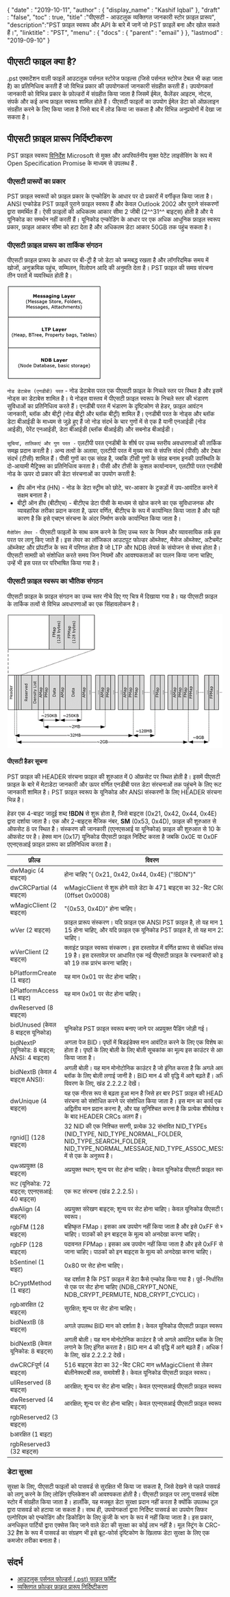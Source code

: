 {
  "date" : "2019-10-11",
  "author" : {
    "display_name" : "Kashif Iqbal"
},
  "draft" : "false",
  "toc" : true,
  "title" :"पीएसटी - आउटलुक व्यक्तिगत जानकारी स्टोर फ़ाइल प्रारूप",
  "description":"PST फ़ाइल स्वरूप और API के बारे में जानें जो PST फ़ाइलें बना और खोल सकते हैं।",
  "linktitle" : "PST",
  "menu" : {
    "docs" : {
      "parent" : "email"
}
},
  "lastmod" : "2019-09-10"
}

## पीएसटी फाइल क्या है?

.pst एक्सटेंशन वाली फाइलें आउटलुक पर्सनल स्टोरेज फाइल्स (जिसे पर्सनल स्टोरेज टेबल भी कहा जाता है) का प्रतिनिधित्व करती हैं जो विभिन्न प्रकार की उपयोगकर्ता जानकारी संग्रहीत करती हैं। उपयोगकर्ता जानकारी को विभिन्न प्रकार के फ़ोल्डरों में संग्रहीत किया जाता है जिसमें ईमेल, कैलेंडर आइटम, नोट्स, संपर्क और कई अन्य फ़ाइल स्वरूप शामिल होते हैं। पीएसटी फाइलों का उपयोग ईमेल डेटा को ऑफ़लाइन संग्रहीत करने के लिए किया जाता है जिसे बाद में लोड किया जा सकता है और विभिन्न अनुप्रयोगों में देखा जा सकता है।

## पीएसटी फ़ाइल प्रारूप निर्दिष्टीकरण

PST फ़ाइल स्वरूप [विनिर्देश](https://msdn.microsoft.com/en-us/library/ff385210(v#office.12).aspx) Microsoft से मुक्त और अपरिवर्तनीय मुक्त पेटेंट लाइसेंसिंग के रूप में Open Specification Promise के माध्यम से उपलब्ध हैं .

### पीएसटी प्रारूपों का प्रकार

PST फ़ाइल स्वरूपों को फ़ाइल प्रकार के एन्कोडिंग के आधार पर दो प्रकारों में वर्गीकृत किया जाता है। ANSI एन्कोडेड PST फ़ाइलें पुराने फ़ाइल स्वरूप हैं और केवल Outlook 2002 और पुराने संस्करणों द्वारा समर्थित हैं। ऐसी फ़ाइलों की अधिकतम आकार सीमा 2 जीबी (2^^31^^ बाइट्स) होती है और ये यूनिकोड का समर्थन नहीं करती हैं। यूनिकोड एन्कोडिंग के आधार पर एक अधिक आधुनिक फ़ाइल स्वरूप प्रकार, फ़ाइल आकार सीमा को हटा देता है और अधिकतम डेटा आकार 50GB तक पहुंच सकता है।

### पीएसटी फ़ाइल प्रारूप का तार्किक संगठन

पीएसटी फ़ाइल प्रारूप के आधार पर बी-ट्री है जो डेटा को क्रमबद्ध रखता है और लॉगरिदमिक समय में खोजों, अनुक्रमिक पहुंच, सम्मिलन, विलोपन आदि की अनुमति देता है। PST फ़ाइल की समग्र संरचना तीन परतों में व्यवस्थित होती है।

![Logical layers of a PST file](/hi/email/PST-1.png "Logical layers of a PST file")

`नोड डेटाबेस (एनडीबी) परत` - नोड डेटाबेस परत एक पीएसटी फ़ाइल के निचले स्तर पर स्थित है और इसमें नोड्स का डेटाबेस शामिल है। ये नोड्स वास्तव में पीएसटी फ़ाइल स्वरूप के निचले स्तर की भंडारण सुविधाओं का प्रतिनिधित्व करते हैं। एनडीबी परत में भंडारण के दृष्टिकोण से हेडर, फ़ाइल आवंटन जानकारी, ब्लॉक और बीट्री (नोड बीट्री और ब्लॉक बीट्री) शामिल हैं। एनडीबी परत के नोड्स और ब्लॉक डेटा बीआईडी के माध्यम से जुड़े हुए हैं जो नोड संदर्भ के चार गुणों में से एक है यानी एनआईडी (नोड आईडी), पेरेंट एनआईडी, डेटा बीआईडी (ब्लॉक बीआईडी) और सबनोड बीआईडी।

`सूचियां, तालिकाएं और गुण परत -` एलटीपी परत एनडीबी के शीर्ष पर उच्च स्तरीय अवधारणाओं की तार्किक समझ प्रदान करती है। अन्य तत्वों के अलावा, एलटीपी परत में मुख्य रूप से संपत्ति संदर्भ (पीसी) और टेबल संदर्भ (टीसी) शामिल हैं। पीसी गुणों का एक संग्रह है, जबकि टीसी गुणों के संग्रह बनाम इनकी उपस्थिति के दो-आयामी मैट्रिक्स का प्रतिनिधित्व करता है। पीसी और टीसी के कुशल कार्यान्वयन, एलटीपी परत एनडीबी नोड के ऊपर दो प्रकार की डेटा संरचनाओं का उपयोग करती है:

* हीप ऑन नोड (HN) - नोड के डेटा स्ट्रीम को छोटे, चर-आकार के टुकड़ों में उप-आवंटित करने में सक्षम बनाता है।
* बीट्री ऑन हीप (बीटीएच) - बीटीएच डेटा पीसी के माध्यम से खोज करने का एक सुविधाजनक और व्यावहारिक तरीका प्रदान करता है, ऊपर वर्णित, बीटीएच के रूप में कार्यान्वित किया जाता है और यही कारण है कि इसे एचएन संरचना के अंदर निर्माण करके कार्यान्वित किया जाता है।

`मैसेजिंग लेयर -` पीएसटी फाइलों के साथ काम करने के लिए उच्च स्तर के नियम और व्यावसायिक तर्क इस परत पर लागू किए जाते हैं। इस लेयर का लॉजिकल आउटपुट फोल्डर ऑब्जेक्ट, मैसेज ऑब्जेक्ट, अटैचमेंट ऑब्जेक्ट और प्रॉपर्टीज के रूप में परिणत होता है जो LTP और NDB लेयर्स के संयोजन से संभव होता है। पीएसटी सामग्री को संशोधित करते समय जिन नियमों और आवश्यकताओं का पालन किया जाना चाहिए, उन्हें भी इस परत पर परिभाषित किया गया है।

### पीएसटी फ़ाइल स्वरूप का भौतिक संगठन

पीएसटी फ़ाइल के फ़ाइल संगठन का उच्च स्तर नीचे दिए गए चित्र में दिखाया गया है। यह पीएसटी फ़ाइल के तार्किक तत्वों से विभिन्न अवधारणाओं का एक सिंहावलोकन है।

![Physical organization of the PST file format](/hi/email/PST-2.png "Physical organization of the PST file format")


#### पीएसटी हैडर सूचना

PST फ़ाइल की HEADER संरचना फ़ाइल की शुरुआत में 0 ऑफ़सेट पर स्थित होती है। इसमें पीएसटी फ़ाइल के बारे में मेटाडेटा जानकारी और ऊपर वर्णित एनडीबी परत डेटा संरचनाओं तक पहुंचने के लिए रूट जानकारी शामिल है। PST फ़ाइल स्वरूप के यूनिकोड और ANSI संस्करणों के लिए HEADER संरचना भिन्न है।

हेडर एक 4-बाइट जादुई शब्द **!BDN** से शुरू होता है, जिसे बाइट्स (0x21, 0x42, 0x44, 0x4E) द्वारा दर्शाया जाता है। एक और 2-बाइट्स मैजिक नंबर, **SM** (0x53, 0x4D), फ़ाइल की शुरुआत से ऑफसेट 8 पर स्थित है। संस्करण की जानकारी (एएनएसआई या यूनिकोड) फ़ाइल की शुरुआत से 10 के ऑफसेट पर है। हेक्स मान (0x17) यूनिकोड पीएसटी फ़ाइल निर्दिष्ट करता है जबकि 0x0E या 0x0F एएनएसआई फ़ाइल प्रारूप का प्रतिनिधित्व करता है।

|फ़ील्ड|विवरण
---|---|
|dwMagic (4 बाइट्स)|होना चाहिए "{ 0x21, 0x42, 0x44, 0x4E} ("!BDN")"
|dwCRCPartial (4 बाइट्स)|wMagicClient से शुरू होने वाले डेटा के 471 बाइट्स का 32-बिट CRC मान (0ffset 0x0008)
|wMagicClient (2 बाइट्स)|"{0x53, 0x4D}" होना चाहिए।
|wVer (2 बाइट्स)|फ़ाइल प्रारूप संस्करण। यदि फ़ाइल एक ANSI PST फ़ाइल है, तो यह मान 14 या 15 होना चाहिए, और यदि फ़ाइल एक यूनिकोड PST फ़ाइल है, तो यह मान 23 होना चाहिए।
|wVerClient (2 बाइट्स)|क्लाइंट फ़ाइल स्वरूप संस्करण। इस दस्तावेज़ में वर्णित प्रारूप से संबंधित संस्करण 19 है। इस दस्तावेज़ पर आधारित एक नई पीएसटी फ़ाइल के रचनाकारों को इस मान को 19 तक प्रारंभ करना चाहिए।
|bPlatformCreate (1 बाइट)|यह मान 0x01 पर सेट होना चाहिए।
|bPlatformAccess (1 बाइट)|यह मान 0x01 पर सेट होना चाहिए।
|dwReserved (8 बाइट्स)|
|bidUnused (केवल 8 बाइट्स यूनिकोड)|यूनिकोड PST फ़ाइल स्वरूप बनाए जाने पर अप्रयुक्त पैडिंग जोड़ी गई।
|bidNextP (यूनिकोड: 8 बाइट्स; ANSI: 4 बाइट्स)|अगला पेज BID। पृष्ठों में बिडइंडेक्स मान आवंटित करने के लिए एक विशेष काउंटर होता है। पृष्ठों के लिए बोली के लिए बोली सूचकांक का मूल्य इस काउंटर से आवंटित किया जाता है।
|bidNextB (केवल 4 बाइट्स ANSI): |अगली बोली। यह मान मोनोटोनिक काउंटर है जो इंगित करता है कि अगले आवंटित ब्लॉक के लिए बोली लगाई जानी है। BID मान 4 की वृद्धि में आगे बढ़ते हैं। अधिक विवरण के लिए, खंड 2.2.2.2 देखें।
|dwUnique (4 बाइट्स)|यह एक नीरस रूप से बढ़ता हुआ मान है जिसे हर बार PST फ़ाइल की HEADER संरचना को संशोधित करने पर संशोधित किया जाता है। इस मान का कार्य एक अद्वितीय मान प्रदान करना है, और यह सुनिश्चित करना है कि प्रत्येक शीर्षलेख संशोधन के बाद HEADER CRCs अलग हैं।
|rgnid[] (128 बाइट्स)|32 NID की एक निश्चित सरणी, प्रत्येक 32 संभावित NID_TYPEs (NID_TYPE, NID_TYPE_NORMAL_FOLDER, NID_TYPE_SEARCH_FOLDER, NID_TYPE_NORMAL_MESSAGE,NID_TYPE_ASSOC_MESSAGE) में से एक के अनुरूप है।
|qwअप्रयुक्त (8 बाइट्स)|अप्रयुक्त स्थान; शून्य पर सेट होना चाहिए। केवल यूनिकोड पीएसटी फ़ाइल स्वरूप।
|रूट (यूनिकोड: 72 बाइट्स; एएनएसआई: 40 बाइट्स)|एक रूट संरचना (खंड 2.2.2.5)।
|dwAlign (4 बाइट्स)|अप्रयुक्त संरेखण बाइट्स; शून्य पर सेट होना चाहिए। केवल यूनिकोड पीएसटी फ़ाइल स्वरूप।
|rgbFM (128 बाइट्स)|बहिष्कृत FMap। इसका अब उपयोग नहीं किया जाता है और इसे 0xFF से भरा जाना चाहिए। पाठकों को इन बाइट्स के मूल्य को अनदेखा करना चाहिए।
|rgbFP (128 बाइट्स)|पदावनत FPMap। इसका अब उपयोग नहीं किया जाता है और इसे 0xFF से भरा जाना चाहिए। पाठकों को इन बाइट्स के मूल्य को अनदेखा करना चाहिए।
|bSentinel (1 बाइट)|0x80 पर सेट होना चाहिए।
|bCryptMethod (1 बाइट)|यह दर्शाता है कि PST फ़ाइल में डेटा कैसे एन्कोड किया गया है। पूर्व-निर्धारित मानों में से एक पर सेट होना चाहिए (NDB_CRYPT_NONE, NDB_CRYPT_PERMUTE, NDB_CRYPT_CYCLIC)।
|rgbआरक्षित (2 बाइट्स)| सुरक्षित; शून्य पर सेट होना चाहिए।
|bidNextB (8 बाइट्स)|अगले उपलब्ध BID मान को दर्शाता है। केवल यूनिकोड पीएसटी फ़ाइल स्वरूप।
|bidNextB (केवल यूनिकोड: 8 बाइट्स)|अगली बोली। यह मान मोनोटोनिक काउंटर है जो अगले आवंटित ब्लॉक के लिए बोली लगाने के लिए इंगित करता है। BID मान 4 की वृद्धि में आगे बढ़ते हैं। अधिक विवरण के लिए, खंड 2.2.2.2 देखें।
|dwCRCFपूर्ण (4 बाइट्स)|516 बाइट्स डेटा का 32-बिट CRC मान wMagicClient से लेकर बोलीनेक्स्टबी तक, समावेशी है। केवल यूनिकोड पीएसटी फ़ाइल स्वरूप।
|ullReserved (8 बाइट्स)|आरक्षित; शून्य पर सेट होना चाहिए। केवल एएनएसआई पीएसटी फ़ाइल स्वरूप।
|dwReserved (4 बाइट्स)|आरक्षित; शून्य पर सेट होना चाहिए। केवल एएनएसआई पीएसटी फ़ाइल स्वरूप।
|rgbReserved2 (3 बाइट्स)|
|bआरक्षित (1 बाइट) |
|rgbReserved3 (32 बाइट्स) |

### डेटा सुरक्षा ###

सुरक्षा के लिए, पीएसटी फाइलों को पासवर्ड से सुरक्षित भी किया जा सकता है, जिसे देखने से पहले पासवर्ड को लागू करने के लिए लोडिंग एप्लिकेशन की आवश्यकता होती है। पीएसटी फ़ाइल पर लागू पासवर्ड संदेश स्टोर में संग्रहीत किया जाता है। हालाँकि, यह मजबूत डेटा सुरक्षा प्रदान नहीं करता है क्योंकि उपलब्ध टूल द्वारा पासवर्ड को हटाया जा सकता है। साथ ही, उपयोगकर्ता द्वारा निर्दिष्ट पासवर्ड का उपयोग सिफर एल्गोरिदम को एन्कोडिंग और डिकोडिंग के लिए कुंजी के भाग के रूप में नहीं किया जाता है। इस प्रकार, अनधिकृत पार्टियों द्वारा एक्सेस किए जाने वाले डेटा की सुरक्षा का कोई लाभ नहीं है। मूल स्ट्रिंग के CRC-32 हैश के रूप में पासवर्ड का संग्रहण भी इसे ब्रूट-फोर्स दृष्टिकोण के खिलाफ डेटा सुरक्षा के लिए एक कमजोर तरीका बनाता है।

## संदर्भ ##

* [आउटलुक पर्सनल फोल्डर्स (.pst) फाइल फॉर्मेट](https://msdn.microsoft.com/en-us/library/ff385210(v#office.12).aspx)
* [व्यक्तिगत फ़ोल्डर फ़ाइल प्रारूप निर्दिष्टीकरण](https://github.com/libyal/libpff/blob/master/documentation/Personal%20Folder%20File%20(PFF)%20format.asciidoc)

